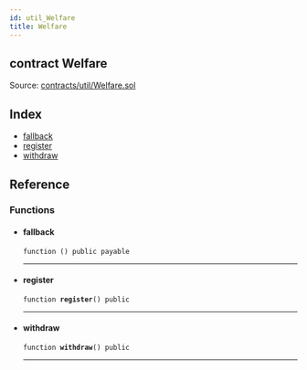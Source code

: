 ```yaml
---
id: util_Welfare
title: Welfare
---
```


<div class="contract-doc"><div class="contract"><h2 class="contract-header"><span class="contract-kind">contract</span> Welfare</h2><div class="source">Source: <a href="https://github.com/FriendlyUser/solidity-smart-contracts//blob/v0.2.0/contracts/util/Welfare.sol" target="_blank">contracts/util/Welfare.sol</a></div></div><div class="index"><h2>Index</h2><ul><li><a href="util_Welfare.html#">fallback</a></li><li><a href="util_Welfare.html#register">register</a></li><li><a href="util_Welfare.html#withdraw">withdraw</a></li></ul></div><div class="reference"><h2>Reference</h2><div class="functions"><h3>Functions</h3><ul><li><div class="item function"><span id="fallback" class="anchor-marker"></span><h4 class="name">fallback</h4><div class="body"><code class="signature">function <strong></strong><span>() </span><span>public </span><span>payable </span></code><hr/></div></div></li><li><div class="item function"><span id="register" class="anchor-marker"></span><h4 class="name">register</h4><div class="body"><code class="signature">function <strong>register</strong><span>() </span><span>public </span></code><hr/></div></div></li><li><div class="item function"><span id="withdraw" class="anchor-marker"></span><h4 class="name">withdraw</h4><div class="body"><code class="signature">function <strong>withdraw</strong><span>() </span><span>public </span></code><hr/></div></div></li></ul></div></div></div>
